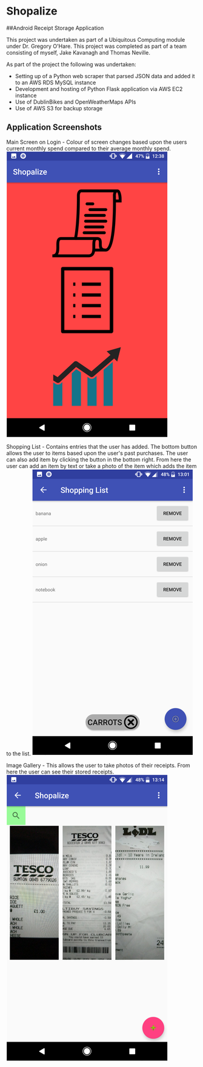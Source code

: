 # Shopalize
##Android Receipt Storage Application

This project was undertaken as part of a Ubiquitous Computing module under Dr. Gregory O'Hare.
This project was completed as part of a team consisting of myself, Jake Kavanagh and Thomas Neville.

As part of the project the following was undertaken:

- Setting up of a Python web scraper that parsed JSON data and added it to an AWS RDS MySQL instance
- Development and hosting of Python Flask application via AWS EC2 instance
- Use of DublinBikes and OpenWeatherMaps APIs
- Use of AWS S3 for backup storage

## Application Screenshots
Main Screen on Login - Colour of screen changes based upon the users current monthly spend compared to their average monthly spend.
<img src="./Main Screen.png"/>

Shopping List - Contains entries that the user has added. The bottom button allows the user to items based upon the user's past purchases. The user can also add item by clicking the button in the bottom right. From here the user can add an item by text or take a photo of the item which adds the item to the list.
<img src="./Shopping List.png"/>

Image Gallery - This allows the user to take photos of their receipts. From here the user can see their stored receipts. 
<img src="./Receipt Gallery.png"/>


